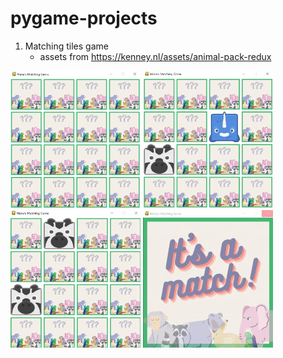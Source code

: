 # pygame-projects

1. Matching tiles game
   - assets from https://kenney.nl/assets/animal-pack-redux
<p>
  <img src="https://github.com/mariabrbz/pygame-projects/blob/main/matching-tiles/screenshots/game_start.PNG" height="220">
  <img src="https://github.com/mariabrbz/pygame-projects/blob/main/matching-tiles/screenshots/unmatched_tiles.PNG" height="220"><br/>
  <img src="https://github.com/mariabrbz/pygame-projects/blob/main/matching-tiles/screenshots/matched_tiles_before.PNG" height="220">
  <img src="https://github.com/mariabrbz/pygame-projects/blob/main/matching-tiles/screenshots/match.PNG" height="220">
</p>
